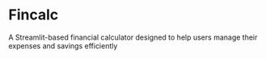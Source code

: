 # Fincalc
A Streamlit-based financial calculator designed to help users manage their expenses and savings efficiently
